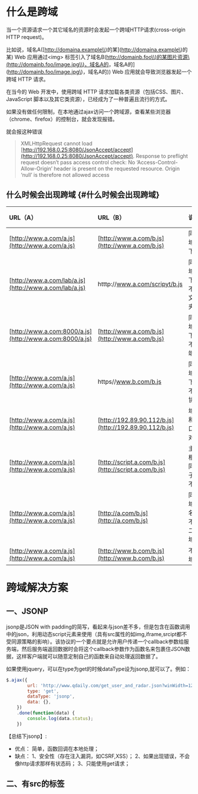 # 什么是跨域

当一个资源请求一个其它域名的资源时会发起一个跨域HTTP请求\(cross-origin HTTP request\)。

比如说，域名A\([http://domaina.example\\)的某](http://domaina.example\)的某\) Web 应用通过&lt;img&gt; 标签引入了域名B\([http://domainb.foo\\)的某图片资源\\(http://domainb.foo/image.jpg\\)，域名A的](http://domainb.foo\)的某图片资源\([http://domainb.foo/image.jpg\\)，域名A的](http://domainb.foo/image.jpg\)，域名A的\)\) Web 应用就会导致浏览器发起一个跨域 HTTP 请求。

在当今的 Web 开发中，使用跨域 HTTP 请求加载各类资源（包括CSS、图片、JavaScript 脚本以及其它类资源），已经成为了一种普遍且流行的方式。

如果没有做任何限制，在本地通过ajax访问一个跨域源，查看某些浏览器（chrome、firefox）的控制台，就会发现报错。

就会报这种错误

> XMLHttpRequest cannot load [http://192.168.0.25:8080/JsonAccept/accept](http://192.168.0.25:8080/JsonAccept/accept). Response to preflight request doesn’t pass access control check: No ‘Access-Control-Allow-Origin’ header is present on the requested resource. Origin ‘null’ is therefore not allowed access

## 什么时候会出现跨域 {#什么时候会出现跨域}

| URL（A） | URL（B） | 说明 | 是否允许跨域 |
| :--- | :--- | :--- | :--- |
| [http://www.a.com/a.js](http://www.a.com/a.js) | [http://www.a.com/b.js](http://www.a.com/b.js) | 同一域名下 | 是 |
| [http://www.a.com/lab/a.js](http://www.a.com/lab/a.js) | htttp://www.a.com/scripyt/b.js | 同一域名下，不同文件夹 | 是 |
| [http://www.a.com:8000/a.js](http://www.a.com:8000/a.js) | [http://www.a.com/b.js](http://www.a.com/b.js) | 同一域名下，不同端口 | 否 |
| [http://www.a.com/a.js](http://www.a.com/a.js) | https//www.b.com/b.js | 同一域名下，不同协议 | 否 |
| [http://www.a.com/a.js](http://www.a.com/a.js) | [http://192.89.90.112/b.js](http://192.89.90.112/b.js) | 域名和端口IP对应 | 否 |
| [http://www.a.com/a.js](http://www.a.com/a.js) | [http://script.a.com/b.js](http://script.a.com/b.js) | 主域相同，子域不同 | 否 |
| [http://www.a.com/a.js](http://www.a.com/a.js) | [http://a.com/b.js](http://a.com/b.js) | 同一域名，不同二级域名 | 否（cookie也不允许访问） |
| [http://www.a.com/a.js](http://www.a.com/a.js) | [http://www.b.com/b.js](http://www.b.com/b.js) | 不同域名 | 否 |

# 跨域解决方案

## 一、JSONP

jsonp是JSON with padding的简写，看起来与json差不多，但是包含在函数调用中的json，利用动态script元素来使用（具有src属性的如img,iframe,srcipt都不受同源策略的影响）。该协议的一个要点就是允许用户传递一个callback参数给服务端，然后服务端返回数据时会将这个callback参数作为函数名来包裹住JSON数据，这样客户端就可以随意定制自己的函数来自动处理返回数据了。

如果使用jquery，可以在type为get的时候dataType设为jsonp,就可以了。例如：

```js
$.ajax({
        url: 'http://www.qdaily.com/get_user_and_radar.json?winWidth=1280&winHeight=800',
        type: 'get',
        dataType: 'jsonp',
        data: {},
    })
    .done(function(data) {
        console.log(data.status);
    })
```

【总结下jsonp】:

* 优点：
  简单，函数回调在本地处理；
* 缺点：
  1、安全性（存在注入漏洞，如CSRF,XSS）；
  2、如果出现错误，不会像http请求那样有状态码；
  3、只能使用get请求；

## 二、有src的标签



